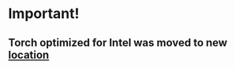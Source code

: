 # Important!
## Torch optimized for Intel was moved to new [location](https://github.com/intel/torch)
